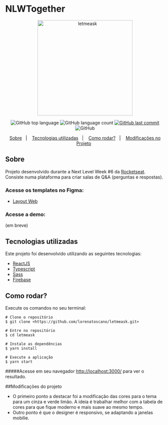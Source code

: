 # NLWTogether

<p align="center">
<img src="./.github/logo.svg" alt="letmeask" width="300"/>
</p>

<p align="center">
<img alt="GitHub top language" src="[https://img.shields.io/github/languages/top/lorenatoscano/letmeask?color=835AFD](https://img.shields.io/github/languages/top/lorenatoscano/letmeask?color=835AFD)">

<img alt="GitHub language count" src="[https://img.shields.io/github/languages/count/lorenatoscano/letmeask?color=835AFD](https://img.shields.io/github/languages/count/lorenatoscano/letmeask?color=835AFD)">

<a href="[https://github.com/lorenatoscano/letmeask/commits/main](https://github.com/lorenatoscano/letmeask/commits/main)">
<img alt="GitHub last commit" src="[https://img.shields.io/github/last-commit/lorenatoscano/letmeask?color=835AFD](https://img.shields.io/github/last-commit/lorenatoscano/letmeask?color=835AFD)">
</a>

<img alt="GitHub" src="[https://img.shields.io/github/license/lorenatoscano/letmeask?color=835AFD](https://img.shields.io/github/license/lorenatoscano/letmeask?color=835AFD)">
</p>

<p align="center">
<a href="#sobre">Sobre</a>   |   
<a href="#tecnologias-utilizadas">Tecnologias utilizadas</a>   |   
<a href="#como-rodar">Como rodar?</a>   |   
<a href="#modificacoes">Modificações no Projeto</a>  
</p>

## Sobre

Projeto desenvolvido durante a Next Level Week #6 da [Rocketseat](https://rocketseat.com.br/). Consiste numa plataforma para criar salas de Q&A (perguntas e respostas).

### Acesse os templates no Figma:

- [Layout Web](https://www.figma.com/file/ITmt54Pz9ssMKU3pRMPHLS/Letmeask-(Copy)?node-id=0%3A1)

### Acesse a demo:

(em breve)

## Tecnologias utilizadas

Este projeto foi desenvolvido utilizando as seguintes tecnologias:

- [ReactJS](https://reactjs.org/)
- [Typescript](https://www.typescriptlang.org/)
- [Sass](https://sass-lang.com/)
- [Firebase](https://firebase.google.com/?hl=pt)

## Como rodar?

Execute os comandos no seu terminal:

```
# Clone o repositório
$ git clone <https://github.com/lorenatoscano/letmeask.git>

# Entre no repositório
$ cd letmeask

# Instale as dependências
$ yarn install

# Execute a aplicação
$ yarn start

```

#####Acesse em seu navegador [http://localhost:3000/](http://localhost:3000/) para ver o resultado.

##Modificações do projeto
- O primeiro ponto a destacar foi a modificação das cores para o tema para um cinza e verde limão. A ideia é trabalhar melhor com a tabela de cores para que fique moderno e mais suave ao mesmo tempo.
- Outro ponto é que o designer é responsivo, se adaptando a janelas mobilie.








